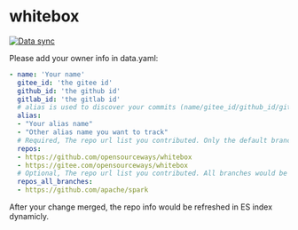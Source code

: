 # whitebox

[![Data sync](https://github.com/opensourceways/whitebox/actions/workflows/import.yml/badge.svg)](https://github.com/opensourceways/whitebox/actions/workflows/import.yml)

Please add your owner info in data.yaml:

```yaml
- name: 'Your name'
  gitee_id: 'the gitee id'
  github_id: 'the github id'
  gitlab_id: 'the gitlab id'
  # alias is used to discover your commits (name/gitee_id/github_id/gitlab_id is in default alias names) 
  alias:
  - "Your alias name"
  - "Other alias name you want to track"
  # Required, The repo url list you contributed. Only the default branch would be counted.
  repos:
  - https://github.com/opensourceways/whitebox
  - https://gitee.com/opensourceways/whitebox
  # Optional, The repo url list you contributed. All branches would be counted.
  repos_all_branches:
  - https://github.com/apache/spark
```

After your change merged, the repo info would be refreshed in ES index dynamicly.
